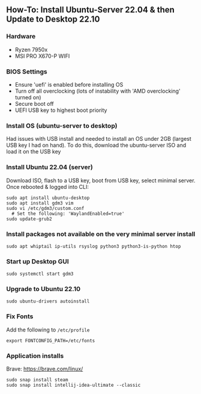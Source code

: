 ## How-To: Install Ubuntu-Server 22.04 & then Update to Desktop 22.10

### Hardware

- Ryzen 7950x
- MSI PRO X670-P WIFI


### BIOS Settings

- Ensure 'uefi' is enabled before installing OS
- Turn off all overclocking (lots of instability with 'AMD overclocking' turned on)
- Secure boot off
- UEFI USB key to highest boot priority

### Install OS (ubuntu-server to desktop)

Had issues with USB install and needed to install an OS under 2GB (largest USB key I had on hand).
To do this, download the ubuntu-server ISO and load it on the USB key

### Install Ubuntu 22.04 (server)

Download ISO, flash to a USB key, boot from USB key, select minimal server. Once rebooted & logged into CLI:

```
sudo apt install ubuntu-desktop
sudo apt install gdm3 vim
sudo vi /etc/gdm3/custom.conf
  # Set the following: 'WaylandEnabled=true'
sudo update-grub2
```

### Install packages not available on the very minimal server install
```
sudo apt whiptail ip-utils rsyslog python3 python3-is-python htop 
```

### Start up Desktop GUI

```
sudo systemctl start gdm3
```

### Upgrade to Ubuntu 22.10

```
sudo ubuntu-drivers autoinstall
```

### Fix Fonts

Add the following to `/etc/profile`

```
export FONTCONFIG_PATH=/etc/fonts
```

### Application installs

Brave: https://brave.com/linux/

```
sudo snap install steam
sudo snap install intellij-idea-ultimate --classic
```
